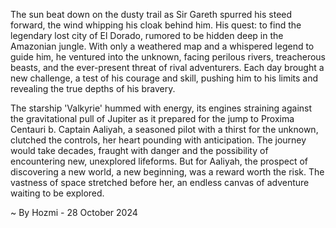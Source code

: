 
The sun beat down on the dusty trail as Sir Gareth spurred his steed forward, the wind whipping his cloak behind him. His quest: to find the legendary lost city of El Dorado, rumored to be hidden deep in the Amazonian jungle. With only a weathered map and a whispered legend to guide him, he ventured into the unknown, facing perilous rivers, treacherous beasts, and the ever-present threat of rival adventurers. Each day brought a new challenge, a test of his courage and skill, pushing him to his limits and revealing the true depths of his bravery.

The starship 'Valkyrie' hummed with energy, its engines straining against the gravitational pull of Jupiter as it prepared for the jump to Proxima Centauri b. Captain Aaliyah, a seasoned pilot with a thirst for the unknown, clutched the controls, her heart pounding with anticipation. The journey would take decades, fraught with danger and the possibility of encountering new, unexplored lifeforms. But for Aaliyah, the prospect of discovering a new world, a new beginning, was a reward worth the risk. The vastness of space stretched before her, an endless canvas of adventure waiting to be explored. 

~ By Hozmi - 28 October 2024
